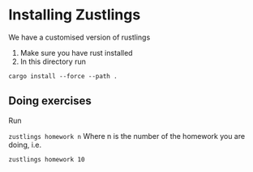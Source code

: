 
# Installing Zustlings

We have a customised version of rustlings

1. Make sure you have rust installed 
2. In this directory run

`cargo install --force --path .`



## Doing exercises

Run


`zustlings homework n`
Where n is the number of the homework you are doing, i.e.

`zustlings homework 10` 



